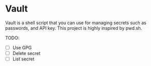 # Vault
Vault is a shell script that you can use for managing secrets such as passwords, and API key. This project is highly inspired by pwd.sh.

TODO:
- [ ] Use GPG
- [ ] Delete secret
- [ ] List secret
